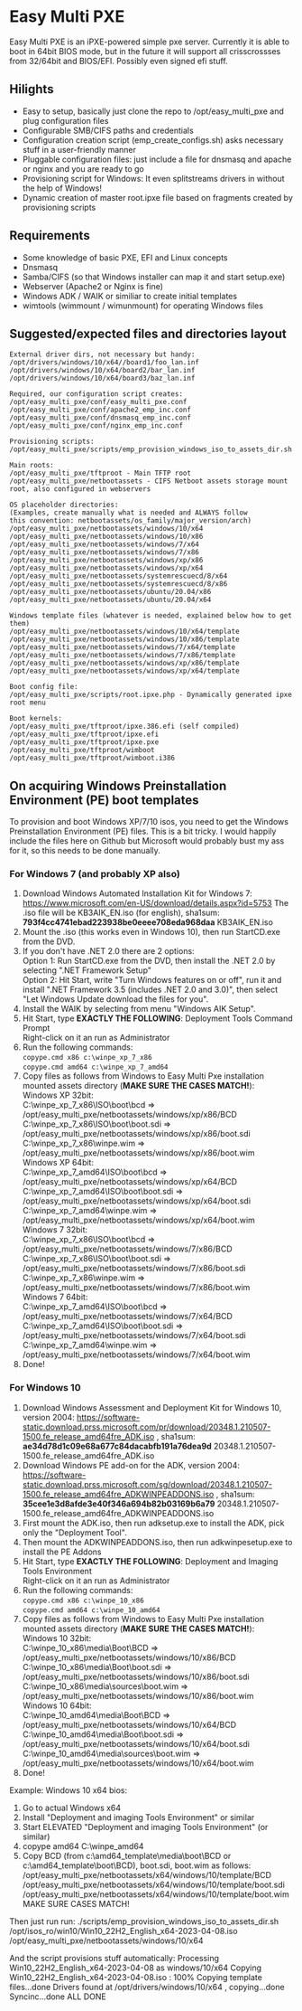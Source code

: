 # Easy Multi PXE

Easy Multi PXE is an iPXE-powered simple pxe server. Currently it is able to boot in 64bit BIOS mode, but in the future it will support all crisscrossses from 32/64bit and BIOS/EFI. Possibly even signed efi stuff.

## Hilights

* Easy to setup, basically just clone the repo to /opt/easy_multi_pxe and plug configuration files
* Configurable SMB/CIFS paths and credentials
* Configuration creation script (emp_create_configs.sh) asks necessary stuff in a user-friendly manner
* Pluggable configuration files: just include a file for dnsmasq and apache or nginx and you are ready to go
* Provisioning script for Windows: It even splitstreams drivers in without the help of Windows!
* Dynamic creation of master root.ipxe file based on fragments created by provisioning scripts

## Requirements

* Some knowledge of basic PXE, EFI and Linux concepts
* Dnsmasq
* Samba/CIFS (so that Windows installer can map it and start setup.exe)
* Webserver (Apache2 or Nginx is fine)
* Windows ADK / WAIK or similiar to create initial templates
* wimtools (wimmount / wimunmount) for operating Windows files

## Suggested/expected files and directories layout

```
External driver dirs, not necessary but handy:
/opt/drivers/windows/10/x64//board1/foo_lan.inf
/opt/drivers/windows/10/x64/board2/bar_lan.inf
/opt/drivers/windows/10/x64/board3/baz_lan.inf

Required, our configuration script creates:
/opt/easy_multi_pxe/conf/easy_multi_pxe.conf
/opt/easy_multi_pxe/conf/apache2_emp_inc.conf
/opt/easy_multi_pxe/conf/dnsmasq_emp_inc.conf
/opt/easy_multi_pxe/conf/nginx_emp_inc.conf

Provisioning scripts:
/opt/easy_multi_pxe/scripts/emp_provision_windows_iso_to_assets_dir.sh

Main roots:
/opt/easy_multi_pxe/tftproot - Main TFTP root
/opt/easy_multi_pxe/netbootassets - CIFS Netboot assets storage mount root, also configured in webservers

OS placeholder directories:
(Examples, create manually what is needed and ALWAYS follow
this convention: netbootassets/os_family/major_version/arch)
/opt/easy_multi_pxe/netbootassets/windows/10/x64
/opt/easy_multi_pxe/netbootassets/windows/10/x86
/opt/easy_multi_pxe/netbootassets/windows/7/x64
/opt/easy_multi_pxe/netbootassets/windows/7/x86
/opt/easy_multi_pxe/netbootassets/windows/xp/x86
/opt/easy_multi_pxe/netbootassets/windows/xp/x64
/opt/easy_multi_pxe/netbootassets/systemrescuecd/8/x64
/opt/easy_multi_pxe/netbootassets/systemrescuecd/8/x86
/opt/easy_multi_pxe/netbootassets/ubuntu/20.04/x86
/opt/easy_multi_pxe/netbootassets/ubuntu/20.04/x64

Windows template files (whatever is needed, explained below how to get them)
/opt/easy_multi_pxe/netbootassets/windows/10/x64/template
/opt/easy_multi_pxe/netbootassets/windows/10/x86/template
/opt/easy_multi_pxe/netbootassets/windows/7/x64/template
/opt/easy_multi_pxe/netbootassets/windows/7/x86/template
/opt/easy_multi_pxe/netbootassets/windows/xp/x86/template
/opt/easy_multi_pxe/netbootassets/windows/xp/x64/template

Boot config file:
/opt/easy_multi_pxe/scripts/root.ipxe.php - Dynamically generated ipxe root menu

Boot kernels:
/opt/easy_multi_pxe/tftproot/ipxe.386.efi (self compiled)
/opt/easy_multi_pxe/tftproot/ipxe.efi
/opt/easy_multi_pxe/tftproot/ipxe.pxe
/opt/easy_multi_pxe/tftproot/wimboot
/opt/easy_multi_pxe/tftproot/wimboot.i386
```

## On acquiring Windows Preinstallation Environment (PE) boot templates
To provision and boot Windows XP/7/10 isos, you need to get the Windows Preinstallation Environment (PE) files. This is a bit tricky. I would happily include the files here on Github but Microsoft would probably bust my ass for it, so this needs to be done manually.

### For Windows 7 (and probably XP also)
1. Download Windows Automated Installation Kit for Windows 7: https://www.microsoft.com/en-US/download/details.aspx?id=5753
The .iso file will be KB3AIK_EN.iso (for english), sha1sum:  
**793f4cc4741ebad223938be0eeee708eda968daa**  KB3AIK_EN.iso
2. Mount the .iso (this works even in Windows 10), then run StartCD.exe from the DVD.
3. If you don't have .NET 2.0 there are 2 options:  
Option 1: Run StartCD.exe from the DVD, then install the .NET 2.0 by selecting ".NET Framework Setup"  
Option 2: Hit Start, write "Turn Windows features on or off", run it and install ".NET Framework 3.5 (includes .NET 2.0 and 3.0)", then select "Let Windows Update download the files for you".
4. Install the WAIK by selecting from menu "Windows AIK Setup".
5. Hit Start, type **EXACTLY THE FOLLOWING**: Deployment Tools Command Prompt  
Right-click on it an run as Administrator
6. Run the following commands:  
```copype.cmd x86 c:\winpe_xp_7_x86```  
```copype.cmd amd64 c:\winpe_xp_7_amd64```
7. Copy files as follows from Windows to Easy Multi Pxe installation mounted assets directory (**MAKE SURE THE CASES MATCH!**):  
Windows XP 32bit:  
C:\winpe_xp_7_x86\ISO\boot\bcd => /opt/easy_multi_pxe/netbootassets/windows/xp/x86/BCD  
C:\winpe_xp_7_x86\ISO\boot\boot.sdi => /opt/easy_multi_pxe/netbootassets/windows/xp/x86/boot.sdi  
C:\winpe_xp_7_x86\winpe.wim => /opt/easy_multi_pxe/netbootassets/windows/xp/x86/boot.wim  
Windows XP 64bit:  
C:\winpe_xp_7_amd64\ISO\boot\bcd => /opt/easy_multi_pxe/netbootassets/windows/xp/x64/BCD  
C:\winpe_xp_7_amd64\ISO\boot\boot.sdi => /opt/easy_multi_pxe/netbootassets/windows/xp/x64/boot.sdi  
C:\winpe_xp_7_amd64\winpe.wim => /opt/easy_multi_pxe/netbootassets/windows/xp/x64/boot.wim  
Windows 7 32bit:  
C:\winpe_xp_7_x86\ISO\boot\bcd => /opt/easy_multi_pxe/netbootassets/windows/7/x86/BCD  
C:\winpe_xp_7_x86\ISO\boot\boot.sdi => /opt/easy_multi_pxe/netbootassets/windows/7/x86/boot.sdi  
C:\winpe_xp_7_x86\winpe.wim => /opt/easy_multi_pxe/netbootassets/windows/7/x86/boot.wim  
Windows 7 64bit:  
C:\winpe_xp_7_amd64\ISO\boot\bcd => /opt/easy_multi_pxe/netbootassets/windows/7/x64/BCD  
C:\winpe_xp_7_amd64\ISO\boot\boot.sdi => /opt/easy_multi_pxe/netbootassets/windows/7/x64/boot.sdi  
C:\winpe_xp_7_amd64\winpe.wim => /opt/easy_multi_pxe/netbootassets/windows/7/x64/boot.wim  
8. Done!

### For Windows 10
1. Download Windows Assessment and Deployment Kit for Windows 10, version 2004: https://software-static.download.prss.microsoft.com/pr/download/20348.1.210507-1500.fe_release_amd64fre_ADK.iso , sha1sum:  
**ae34d78d1c09e68a677c84dacabfb191a76dea9d**  20348.1.210507-1500.fe_release_amd64fre_ADK.iso
2. Download Windows PE add-on for the ADK, version 2004: https://software-static.download.prss.microsoft.com/sg/download/20348.1.210507-1500.fe_release_amd64fre_ADKWINPEADDONS.iso , sha1sum:  
**35cee1e3d8afde3e40f346a694b82b03169b6a79**  20348.1.210507-1500.fe_release_amd64fre_ADKWINPEADDONS.iso
3. First mount the ADK.iso, then run adksetup.exe to install the ADK, pick only the "Deployment Tool".
4. Then mount the ADKWINPEADDONS.iso, then run adkwinpesetup.exe to install the PE Addons
5. Hit Start, type **EXACTLY THE FOLLOWING**: Deployment and Imaging Tools Environment  
Right-click on it an run as Administrator
6. Run the following commands:  
```copype.cmd x86 c:\winpe_10_x86```  
```copype.cmd amd64 c:\winpe_10_amd64```
7. Copy files as follows from Windows to Easy Multi Pxe installation mounted assets directory (**MAKE SURE THE CASES MATCH!**):  
Windows 10 32bit:  
C:\winpe_10_x86\media\Boot\BCD => /opt/easy_multi_pxe/netbootassets/windows/10/x86/BCD  
C:\winpe_10_x86\media\Boot\boot.sdi => /opt/easy_multi_pxe/netbootassets/windows/10/x86/boot.sdi  
C:\winpe_10_x86\media\sources\boot.wim => /opt/easy_multi_pxe/netbootassets/windows/10/x86/boot.wim  
Windows 10 64bit:  
C:\winpe_10_amd64\media\Boot\BCD => /opt/easy_multi_pxe/netbootassets/windows/10/x64/BCD  
C:\winpe_10_amd64\media\Boot\boot.sdi => /opt/easy_multi_pxe/netbootassets/windows/10/x64/boot.sdi  
C:\winpe_10_amd64\media\sources\boot.wim => /opt/easy_multi_pxe/netbootassets/windows/10/x64/boot.wim  
8. Done!

Example: Windows 10 x64 bios:
1. Go to actual Windows x64
2. Install "Deployment and imaging Tools Environment" or similar
3. Start ELEVATED "Deployment and imaging Tools Environment" (or similar)
4. copype amd64 C:\winpe_amd64
5. Copy BCD (from c:\amd64_template\media\boot\BCD or c:\amd64_template\boot\BCD), boot.sdi, boot.wim as follows:
/opt/easy_multi_pxe/netbootassets/x64/windows/10/template/BCD
/opt/easy_multi_pxe/netbootassets/x64/windows/10/template/boot.sdi
/opt/easy_multi_pxe/netbootassets/x64/windows/10/template/boot.wim
MAKE SURE CASES MATCH!


Then just run run:
./scripts/emp_provision_windows_iso_to_assets_dir.sh /opt/isos_ro/win10/Win10_22H2_English_x64-2023-04-08.iso /opt/easy_multi_pxe/netbootassets/windows/10/x64

And the script provisions stuff automatically:
Processing Win10_22H2_English_x64-2023-04-08 as windows/10/x64
Copying Win10_22H2_English_x64-2023-04-08.iso : 100%
Copying template files...done
Drivers found at /opt/drivers/windows/10/x64 , copying...done
Syncinc...done
ALL DONE
